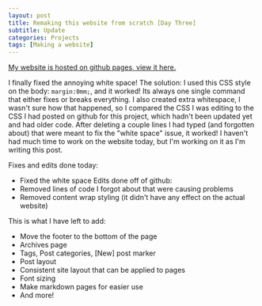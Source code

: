 ```yaml
---
layout: post
title: Remaking this website from scratch [Day Three]
subtitle: Update
categories: Projects
tags: [Making a website]
---
```

[My website is hosted on github pages, view it here.](https://m-watermelon.github.io/WatermelonBlog-2.0/) 

I finally fixed the annoying white space!
The solution: I used this CSS style on the body: `margin:0mm;`, and it worked! Its always one single command that either fixes or breaks everything.
I also created extra whitespace, I wasn't sure how that happened, so I compared the CSS I was editing to the CSS I had posted on github for this project, which hadn't been updated yet and had older code. After deleting a couple lines I had typed (and forgotten about) that were meant to fix the "white space" issue, it worked!
I haven't had much time to work on the website today, but I'm working on it as I'm writing this post.


Fixes and edits done today:
 - Fixed the white space
 Edits done off of github:
 - Removed lines of code I forgot about that were causing problems
 - Removed content wrap styling (it didn't have any effect on the actual website)

This is what I have left to add:
- Move the footer to the bottom of the page
- Archives page
- Tags, Post categories, \[New] post marker
- Post layout
- Consistent site layout that can be applied to pages
- Font sizing
- Make markdown pages for easier use
- And more!
